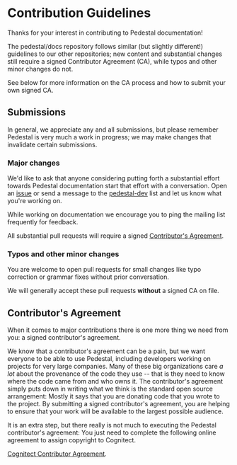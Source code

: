 # Contribution Guidelines

Thanks for your interest in contributing to Pedestal documentation!

The pedestal/docs repository follows similar (but slightly different!)
guidelines to our other repositories; new content and substantial
changes still require a signed Contributor Agreement (CA), while typos
and other minor changes do not.

See below for more information on the CA process and how to submit
your own signed CA.

## Submissions

In general, we appreciate any and all submissions, but please remember
Pedestal is very much a work in progress; we may make changes that
invalidate certain submissions.

### Major changes

We'd like to ask that anyone considering putting forth a substantial
effort towards Pedestal documentation start that effort with a
conversation. Open an [issue](https://github.com/pedestal/docs/issues)
or send a message to the
[pedestal-dev](https://groups.google.com/d/forum/pedestal-dev) list
and let us know what you're working on.

While working on documentation we encourage you to ping the mailing
list frequently for feedback.

All substantial pull requests will require a signed [Contributor's Agreement](#contributors-agreement).

### Typos and other minor changes

You are welcome to open pull requests for small changes like typo
correction or grammar fixes without prior conversation.

We will generally accept these pull requests **without** a signed CA on file.

## Contributor's Agreement

When it comes to major contributions there is one more thing we need from
you: a signed contributor's agreement.

We know that a contributor's agreement can be a pain, but we want everyone
to be able to use Pedestal, including developers working on projects for very
large companies. Many of these big organizations care *a lot* about the provenance of
the code they use -- that is they need to know where the code came from and who owns it.
The contributor's agreement simply puts down in writing what we think is the
standard open source arrangement: Mostly it says that you are donating code that
you wrote to the project. By submitting a signed contributor's agreement,
you are helping to ensure that your work will be available to the largest possible audience.

It is an extra step, but there really is not much to executing the Pedestal contributor's agreement:
You just need to complete the following online agreement to assign copyright to Cognitect.

[Cognitect Contributor Agreement](https://secure.echosign.com/public/hostedForm?formid=8JU33Z7A7JX84U).
